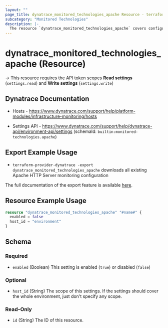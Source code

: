 ```yaml
---
layout: ""
page_title: dynatrace_monitored_technologies_apache Resource - terraform-provider-dynatrace"
subcategory: "Monitored Technologies"
description: |-
  The resource `dynatrace_monitored_technologies_apache` covers configuration to enable/disable Apache HTTP Server monitoring
---
```


# dynatrace_monitored_technologies_apache (Resource)

-> This resource requires the API token scopes **Read settings** (`settings.read`) and **Write settings** (`settings.write`)

## Dynatrace Documentation

- Hosts - https://www.dynatrace.com/support/help/platform-modules/infrastructure-monitoring/hosts

- Settings API - https://www.dynatrace.com/support/help/dynatrace-api/environment-api/settings (schemaId: `builtin:monitored-technologies.apache`)

## Export Example Usage

- `terraform-provider-dynatrace -export dynatrace_monitored_technologies_apache` downloads all existing Apache HTTP Server monitoring configuration

The full documentation of the export feature is available [here](https://dt-url.net/h203qmc).

## Resource Example Usage

```terraform
resource "dynatrace_monitored_technologies_apache" "#name#" {
  enabled = false
  host_id = "environment"
}
```

<!-- schema generated by tfplugindocs -->
## Schema

### Required

- `enabled` (Boolean) This setting is enabled (`true`) or disabled (`false`)

### Optional

- `host_id` (String) The scope of this settings. If the settings should cover the whole environment, just don't specify any scope.

### Read-Only

- `id` (String) The ID of this resource.
 